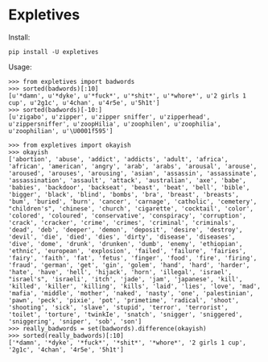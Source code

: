 # Expletives

Install:

```
pip install -U expletives
```

Usage:

```
>>> from expletives import badwords
>>> sorted(badwords)[:10]
[u'*damn', u'*dyke', u'*fuck*', u'*shit*', u'*whore*', u'2 girls 1 cup', u'2g1c', u'4chan', u'4r5e', u'5h1t']
>>> sorted(badwords)[-10:]
[u'zigabo', u'zipper', u'zipper sniffer', u'zipperhead', u'zippersniffer', u'zoopHilia', u'zoophilen', u'zoophilia', u'zoophilian', u'\U0001f595']

>>> from expletives import okayish
>>> okayish
['abortion', 'abuse', 'addict', 'addicts', 'adult', 'africa', 'african', 'american', 'angry', 'arab', 'arabs', 'arousal', 'arouse', 'aroused', 'arouses', 'arousing', 'asian', 'assassin', 'assassinate', 'assassination', 'assault', 'attack', 'australian', 'axe', 'babe', 'babies', 'backdoor', 'backseat', 'beast', 'beat', 'bell', 'bible', 'bigger', 'black', 'blind', 'bombs', 'bra', 'breast', 'breasts', 'bum', 'buried', 'burn', 'cancer', 'carnage', 'catholic', 'cemetery', "children's", 'chinese', 'church', 'cigarette', 'cocktail', 'color', 'colored', 'coloured', 'conservative', 'conspiracy', 'corruption', 'crack', 'cracker', 'crime', 'crimes', 'criminal', 'criminals', 'dead', 'deb', 'deeper', 'demon', 'deposit', 'desire', 'destroy', 'devil', 'die', 'died', 'dies', 'dirty', 'disease', 'diseases', 'dive', 'dome', 'drunk', 'drunken', 'dumb', 'enemy', 'ethiopian', 'ethnic', 'european', 'explosion', 'failed', 'failure', 'fairies', 'fairy', 'faith', 'fat', 'fetus', 'finger', 'food', 'fire', 'firing', 'fraud', 'german', 'get', 'gin', 'golem', 'hand', 'hard', 'harder', 'hate', 'have', 'hell', 'hijack', 'horn', 'illegal', 'israel', "israel's", 'israeli', 'itch', 'jade', 'jam', 'japanese', 'kill', 'killed', 'killer', 'killing', 'kills', 'laid', 'lies', 'love', 'mad', 'mafia', 'middle', 'mother', 'naked', 'nasty', 'one', 'palestinian', 'pawn', 'peck', 'pixie', 'pot', 'primetime', 'radical', 'shoot', 'shooting', 'sick', 'slave', 'stupid', 'terror', 'terrorist', 'toilet', 'torture', 'twinkIe', 'snatch', 'snigger', 'sniggered', 'sniggering', 'sniper', 'sob', 'son']
>>> really_badwords = set(badwords).difference(okayish)
>>> sorted(really_badwords)[:10]
['*damn', '*dyke', '*fuck*', '*shit*', '*whore*', '2 girls 1 cup', '2g1c', '4chan', '4r5e', '5h1t']
```

<!--
Tools
====

 - https://www.drupal.org/project/profanity
 - http://search.cpan.org/~tbone/Regexp-Common-profanity_us-4.112150/
 - http://banbuilder.com




Sources
====

 - https://www.reddit.com/r/3dshacks/comments/52ynpz/changes_to_the_bad_word_list_on_111034/
 - https://www.buzzfeed.com/alexfinnis/the-100-most-brilliantly-british-swear-words-in-existence
 - http://wordlist.aspell.net

-->
